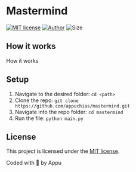 # Mastermind

[![MIT license](https://img.shields.io/github/license/appuchias/mastermind?style=flat-square)](https://github.com/appuchias/mastermind/blob/master/LICENSE)
[![Author](https://img.shields.io/badge/Project%20by-Appu-9cf?style=flat-square)](https://github.com/appuchias)
![Size](https://img.shields.io/github/repo-size/appuchias/mastermind?color=orange&style=flat-square)

## How it works

How it works

## Setup

1. Navigate to the desired folder: `cd <path>`
1. Clone the repo: `git clone https://github.com/appuchias/mastermind.git`
1. Navigate into the repo folder: `cd mastermind`
1. Run the file: `python main.py`

## License

This project is licensed under the [MIT license](https://github.com/appuchias/mastermind/blob/master/LICENSE).

Coded with 🖤 by Appu
